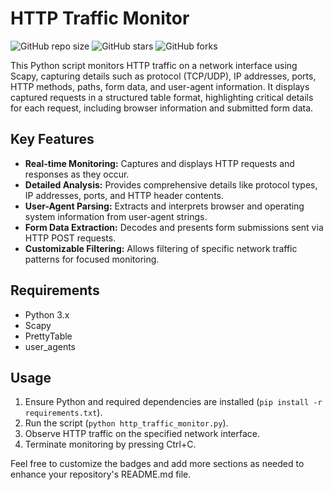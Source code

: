 # HTTP Traffic Monitor

![GitHub repo size](https://img.shields.io/github/repo-size/your_username/your_repo_name)
![GitHub stars](https://img.shields.io/github/stars/Devredhat/CodeAlpha_Project_Network_Sniffing)
![GitHub forks](https://img.shields.io/github/forks/your_username/your_repo_name?style=social)

This Python script monitors HTTP traffic on a network interface using Scapy, capturing details such as protocol (TCP/UDP), IP addresses, ports, HTTP methods, paths, form data, and user-agent information. It displays captured requests in a structured table format, highlighting critical details for each request, including browser information and submitted form data.

## Key Features

- **Real-time Monitoring:** Captures and displays HTTP requests and responses as they occur.
- **Detailed Analysis:** Provides comprehensive details like protocol types, IP addresses, ports, and HTTP header contents.
- **User-Agent Parsing:** Extracts and interprets browser and operating system information from user-agent strings.
- **Form Data Extraction:** Decodes and presents form submissions sent via HTTP POST requests.
- **Customizable Filtering:** Allows filtering of specific network traffic patterns for focused monitoring.

## Requirements

- Python 3.x
- Scapy
- PrettyTable
- user_agents

## Usage

1. Ensure Python and required dependencies are installed (`pip install -r requirements.txt`).
2. Run the script (`python http_traffic_monitor.py`).
3. Observe HTTP traffic on the specified network interface.
4. Terminate monitoring by pressing Ctrl+C.

Feel free to customize the badges and add more sections as needed to enhance your repository's README.md file.

